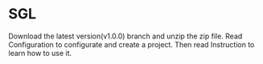 # SGL
Download the latest version(v1.0.0) branch and unzip the zip file. Read Configuration to configurate and create a project. Then read Instruction to learn how to use it.
